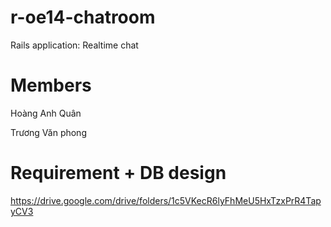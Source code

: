 # r-oe14-chatroom
Rails application: Realtime chat

# Members
Hoàng Anh Quân

Trương Văn phong

# Requirement + DB design
https://drive.google.com/drive/folders/1c5VKecR6lyFhMeU5HxTzxPrR4TapyCV3
